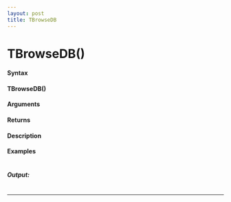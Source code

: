 ```yaml
---
layout: post
title: TBrowseDB
---
```


# TBrowseDB()


#### Syntax

#### TBrowseDB()

#### Arguments

#### Returns

#### Description

#### Examples

```

```

##### Output:

```

```

---